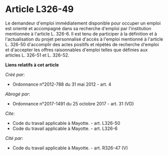 # Article L326-49

Le demandeur d'emploi immédiatement disponible pour occuper un emploi est orienté et accompagné dans sa recherche d'emploi
par l'institution mentionnée à l'article L. 326-6. Il est tenu de participer à la définition et à l'actualisation du projet
personnalisé d'accès à l'emploi mentionné à l'article L. 326-50 d'accomplir des actes positifs et répétés de recherche
d'emploi et d'accepter les offres raisonnables d'emploi telles que définies aux articles L. 326-51 et L. 326-52.

**Liens relatifs à cet article**

_Créé par_:

  - Ordonnance n°2012-788 du 31 mai 2012 - art. 4

_Abrogé par_:

  - Ordonnance n°2017-1491 du 25 octobre 2017 - art. 31 (VD)

_Cite_:

  - Code du travail applicable à Mayotte. - art. L326-50
  - Code du travail applicable à Mayotte. - art. L326-6

_Cité par_:

  - Code du travail applicable à Mayotte. - art. R326-47 (V)
